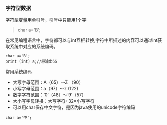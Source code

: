### 字符型数据
字符型变量用单引号，引号中只能用1个字
>char a='B';

在常见编程语言中，字符都可以与int互相转换,字符中所描述的内容可以通过int获取系统中对应的系统编码。
```
char a='B';
print (int) a;//将输出66
```
常用系统编码
-   大写字母范围：A（65）～Z （90）
-   小写字母范围：a（97）～z (122)
-   数字字符范围：‘0’（48）～‘9’（57）
-   大小写字母转换：大写字符+32=小写字符
-   可以用char保存中文字符，是因为java使用的unicode字符编码
```
char a='中';
```
